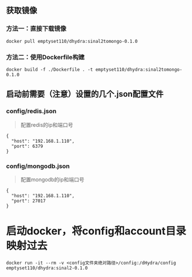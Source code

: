 ## 获取镜像
### 方法一：直接下载镜像
```
docker pull emptyset110/dhydra:sinal2tomongo-0.1.0
```
### 方法二：使用Dockerfile构建
```
docker build -f ./Dockerfile . -t emptyset110/dhydra:sinal2tomongo-0.1.0
```

## 启动前需要（注意）设置的几个.json配置文件

### config/redis.json
> 配置redis的ip和端口号
```
{
  "host": "192.168.1.110",
  "port": 6379
}
```

### config/mongodb.json
> 配置mongodb的ip和端口号
```
{
  "host": "192.168.1.110",
  "port": 27017
}
```

# 启动docker，将config和account目录映射过去
```shell
docker run -it --rm -v <config文件夹绝对路径>/config:/dHydra/config emptyset110/dhydra:sinal2-0.1.0
```
